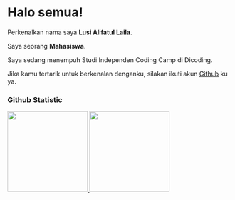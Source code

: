# Halo semua! 

Perkenalkan nama saya **Lusi Alifatul Laila**.<br>

Saya seorang **Mahasiswa**.<br>

Saya sedang menempuh Studi Independen Coding Camp di Dicoding.<br>

Jika kamu tertarik untuk berkenalan denganku, silakan ikuti akun [Github](https://github.com/lusialifatul) ku ya.

### Github Statistic
<p align="left">
<a href="https://github.com/lusialifatul">
  <img height="180em" src="https://github-readme-stats-eight-theta.vercel.app/api?username=penuliscode&show_icons=true&theme=algolia&include_all_commits=true&count_private=true"/>
  <img height="180em" src="https://github-readme-stats-eight-theta.vercel.app/api/top-langs/?username=penuliscode&layout=compact&layout=compact&theme=algolia"/>
</a>
</p>
